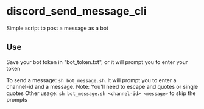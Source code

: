 # discord_send_message_cli
Simple script to post a message as a bot

## Use
Save your bot token in "bot_token.txt", or it will prompt you to enter your token

To send a message: `sh bot_message.sh`. It will prompt you to enter a channel-id and a message. Note: You'll need to escape and quotes or single quotes
Other usage: `sh bot_message.sh <channel-id> <message>` to skip the  prompts
